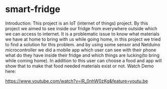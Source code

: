 # smart-fridge
Introduction: This project is an IoT (internet of things) project. By this project we aimed to see inside our fridge from everywhere outside which we can access to internet. It is a problematic issue to know what materials we have at home to bring with us while going home, in this project we tried to find a solution for this problem. and by using some sensor and Netduino microcontroller we did a mobile app which user can see with their phone what do they have inside their fridge and which things are lucking(to bring while coming home). In addition to this user can choose a food and app will show that to make that food needed materials exist or not.
Watch Demo here:

https://www.youtube.com/watch?v=lR_0nhW0zKg&feature=youtu.be
